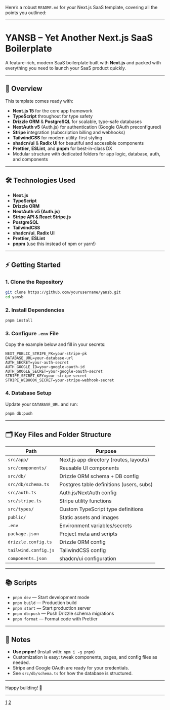 Here’s a robust `README.md` for your Next.js SaaS template, covering all the points you outlined:

***

# YANSB – Yet Another Next.js SaaS Boilerplate

A feature-rich, modern SaaS boilerplate built with **Next.js** and packed with everything you need to launch your SaaS product quickly.

***

## 🚀 Overview

This template comes ready with:

- **Next.js 15** for the core app framework
- **TypeScript** throughout for type safety
- **Drizzle ORM** & **PostgreSQL** for scalable, type-safe databases
- **NextAuth v5** (Auth.js) for authentication (Google OAuth preconfigured)
- **Stripe** integration (subscription billing and webhooks)
- **TailwindCSS** for modern utility-first styling
- **shadcn/ui** & **Radix UI** for beautiful and accessible components
- **Prettier**, **ESLint**, and **pnpm** for best-in-class DX
- Modular structure with dedicated folders for app logic, database, auth, and components

***

## 🛠️ Technologies Used

- **Next.js**
- **TypeScript**
- **Drizzle ORM**
- **NextAuth v5 (Auth.js)**
- **Stripe API & React Stripe.js**
- **PostgreSQL**
- **TailwindCSS**
- **shadcn/ui**, **Radix UI**
- **Prettier**, **ESLint**
- **pnpm** (use this instead of npm or yarn!)

***

## ⚡ Getting Started

### 1. Clone the Repository

```bash
git clone https://github.com/yourusername/yansb.git
cd yansb
```

### 2. Install Dependencies

```bash
pnpm install
```

### 3. Configure `.env` File

Copy the example below and fill in your secrets:

```env
NEXT_PUBLIC_STRIPE_PK=your-stripe-pk
DATABASE_URL=your-database-url
AUTH_SECRET=your-auth-secret
AUTH_GOOGLE_ID=your-google-oauth-id
AUTH_GOOGLE_SECRET=your-google-oauth-secret
STRIPE_SECRET_KEY=your-stripe-secret
STRIPE_WEBHOOK_SECRET=your-stripe-webhook-secret
```

### 4. Database Setup

Update your `DATABASE_URL` and run:

```bash
pnpm db:push
```

***

## 🗂️ Key Files and Folder Structure

| Path                            | Purpose                                 |
|----------------------------------|-----------------------------------------|
| `src/app/`                      | Next.js app directory (routes, layouts) |
| `src/components/`               | Reusable UI components                  |
| `src/db/`                       | Drizzle ORM schema + DB config          |
| `src/db/schema.ts`              | Postgres table definitions (users, subs)|
| `src/auth.ts`                   | Auth.js/NextAuth config                 |
| `src/stripe.ts`                 | Stripe utility functions                |
| `src/types/`                    | Custom TypeScript type definitions      |
| `public/`                       | Static assets and images                |
| `.env`                          | Environment variables/secrets           |
| `package.json`                  | Project meta and scripts                |
| `drizzle.config.ts`             | Drizzle ORM config                      |
| `tailwind.config.js`            | TailwindCSS config                      |
| `components.json`               | shadcn/ui configuration                 |

***

## 📚 Scripts

- `pnpm dev` — Start development mode
- `pnpm build` — Production build
- `pnpm start` — Start production server
- `pnpm db:push` — Push Drizzle schema migrations
- `pnpm format` — Format code with Prettier

***

## 📝 Notes

- **Use pnpm!** (Install with: `npm i -g pnpm`)
- Customization is easy: tweak components, pages, and config files as needed.
- Stripe and Google OAuth are ready for your credentials.
- See `src/db/schema.ts` for how the database is structured.

***

Happy building! 🎉

---

[1](https://github.com/randysim/yansb)
[2](https://github.com/randysim/yansb/tree/main)